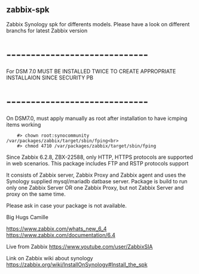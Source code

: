 ## zabbix-spk

Zabbix Synology spk for differents models. Please have a look on different branchs for latest Zabbix version

# -----------------------------
For DSM 7.0 MUST BE INSTALLED TWICE TO CREATE APPROPRIATE INSTALLAION SINCE SECURITY PB 
# -----------------------------

On DSM7.0, must apply manually as root after installation to have icmping items working
		
		#> chown root:synocommunity /var/packages/zabbix/target/sbin/fping<br>
		#> chmod 4710 /var/packages/zabbix/target/sbin/fping

Since Zabbix 6.2.8, ZBX-22588, only HTTP, HTTPS protocols are supported in web scenarios. This package includes FTP and RSTP protocols support


It consists of Zabbix server, Zabbix Proxy and Zabbix agent and uses the Synology supplied mysql/mariadb datbase server. 
Package is build to run only one Zabbix Server OR one Zabbix Proxy, but not Zabbix Server and proxy on the same time.

Please ask in case your package is not available.


Big Hugs
Camille


https://www.zabbix.com/whats_new_6_4
https://www.zabbix.com/documentation/6.4



Live from Zabbix 
https://www.youtube.com/user/ZabbixSIA

Link on Zabbix wiki about synology
https://zabbix.org/wiki/InstallOnSynology#Install_the_spk
